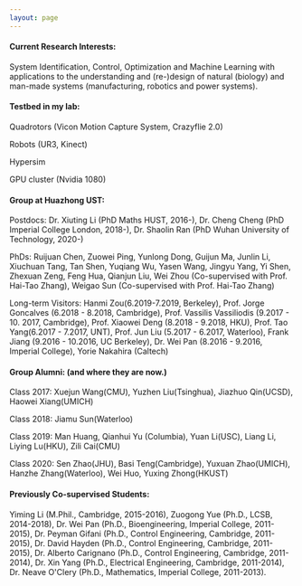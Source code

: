 ```yaml
---
layout: page
---
```


#### Current Research Interests: 

System Identification, Control, Optimization and Machine Learning with applications to the understanding and (re-)design of natural (biology) and man-made systems (manufacturing, robotics and power systems). 


#### Testbed in my lab:

Quadrotors (Vicon Motion Capture System, Crazyflie 2.0)

Robots (UR3, Kinect)

Hypersim 

GPU cluster (Nvidia 1080)

#### Group at Huazhong UST: 

Postdocs: Dr. Xiuting Li (PhD Maths HUST, 2016-), Dr. Cheng Cheng (PhD Imperial College London, 2018-), Dr. Shaolin Ran (PhD Wuhan University of Technology, 2020-)

PhDs: Ruijuan Chen, Zuowei Ping, Yunlong Dong, Guijun Ma, Junlin Li, Xiuchuan Tang, Tan Shen, Yuqiang Wu, Yasen Wang, Jingyu Yang, Yi Shen, Zhexuan Zeng, Feng Hua, Qianjun Liu, Wei Zhou (Co-supervised with  Prof. Hai-Tao Zhang), Weigao Sun (Co-supervised with Prof. Hai-Tao Zhang)

Long-term Visitors: Hanmi Zou(6.2019-7.2019, Berkeley), Prof. Jorge Goncalves (6.2018 - 8.2018, Cambridge), Prof. Vassilis Vassiliodis (9.2017 - 10. 2017, Cambridge), Prof. Xiaowei Deng (8.2018 - 9.2018, HKU), Prof. Tao Yang(6.2017 - 7.2017, UNT), Prof. Jun Liu (5.2017 - 6.2017, Waterloo), Frank Jiang (9.2016 - 10.2016, UC Berkeley), Dr. Wei Pan (8.2016 - 9.2016, Imperial College), Yorie Nakahira (Caltech)

#### Group Alumni: (and where they are now.)

Class 2017: Xuejun Wang(CMU), Yuzhen Liu(Tsinghua), Jiazhuo Qin(UCSD), Haowei Xiang(UMICH)

Class 2018: Jiamu Sun(Waterloo)

Class 2019: Man Huang, Qianhui Yu (Columbia), Yuan Li(USC), Liang Li, Liying Lu(HKU), Zili Cai(CMU) 

Class 2020: Sen Zhao(JHU), Basi Teng(Cambridge), Yuxuan Zhao(UMICH), Hanzhe Zhang(Waterloo), Wei Huo, Yuxing Zhong(HKUST)

#### Previously Co-supervised Students: 

Yiming Li (M.Phil., Cambridge, 2015-2016), Zuogong Yue (Ph.D., LCSB, 2014-2018), Dr. Wei Pan (Ph.D., Bioengineering, Imperial College, 2011-2015), Dr. Peyman Gifani (Ph.D., Control Engineering, Cambridge, 2011-2015), Dr. David Hayden (Ph.D., Control Engineering, Cambridge, 2011-2015), Dr. Alberto Carignano (Ph.D., Control Engineering, Cambridge, 2011-2014), Dr. Xin Yang (Ph.D., Electrical Engineering, Cambridge, 2011-2014), Dr. Neave O'Clery (Ph.D., Mathematics, Imperial College, 2011-2013).




